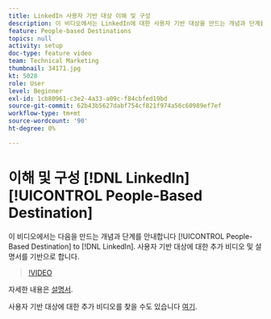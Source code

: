 ```yaml
---
title: LinkedIn 사용자 기반 대상 이해 및 구성
description: 이 비디오에서는 LinkedIn에 대한 사용자 기반 대상을 만드는 개념과 단계를 안내합니다. 사용자 기반 대상에 대한 추가 비디오 및 설명서를 기반으로 합니다.
feature: People-based Destinations
topics: null
activity: setup
doc-type: feature video
team: Technical Marketing
thumbnail: 34171.jpg
kt: 5028
role: User
level: Beginner
exl-id: 1cb80961-c3e2-4a33-a09c-f84cbfed19bd
source-git-commit: 62b43b5627dabf754cf821f974a56c60989ef7ef
workflow-type: tm+mt
source-wordcount: '90'
ht-degree: 0%

---
```


# 이해 및 구성 [!DNL LinkedIn] [!UICONTROL People-Based Destination]

이 비디오에서는 다음을 만드는 개념과 단계를 안내합니다 [!UICONTROL People-Based Destination] to [!DNL LinkedIn]. 사용자 기반 대상에 대한 추가 비디오 및 설명서를 기반으로 합니다.

>[!VIDEO](https://video.tv.adobe.com/v/34171/?quality=12)

자세한 내용은 [설명서](https://experienceleague.adobe.com/docs/audience-manager/user-guide/features/destinations/people-based/people-based-destinations-overview.html).

사용자 기반 대상에 대한 추가 비디오를 찾을 수도 있습니다 [여기](https://adobe.ly/aamlearnpbd).
